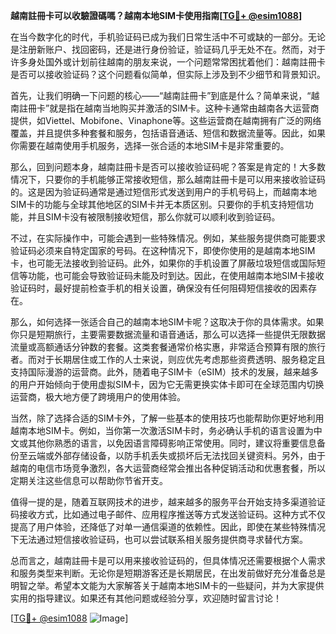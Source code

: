 **越南註冊卡可以收驗證碼嗎？越南本地SIM卡使用指南[[TG💪+ @esim1088](https://t.me/s/esim1088)]**

在当今数字化的时代，手机验证码已成为我们日常生活中不可或缺的一部分。无论是注册新账户、找回密码，还是进行身份验证，验证码几乎无处不在。然而，对于许多身处国外或计划前往越南的朋友来说，一个问题常常困扰着他们：越南註冊卡是否可以接收验证码？这个问题看似简单，但实际上涉及到不少细节和背景知识。

首先，让我们明确一下问题的核心——“越南註冊卡”到底是什么？简单来说，“越南註冊卡”就是指在越南当地购买并激活的SIM卡。这种卡通常由越南各大运营商提供，如Viettel、Mobifone、Vinaphone等。这些运营商在越南拥有广泛的网络覆盖，并且提供多种套餐和服务，包括语音通话、短信和数据流量等。因此，如果你需要在越南使用手机服务，选择一张合适的本地SIM卡是非常重要的。

那么，回到问题本身，越南註冊卡是否可以接收验证码呢？答案是肯定的！大多数情况下，只要你的手机能够正常接收短信，那么越南註冊卡是可以用来接收验证码的。这是因为验证码通常是通过短信形式发送到用户的手机号码上，而越南本地SIM卡的功能与全球其他地区的SIM卡并无本质区别。只要你的手机支持短信功能，并且SIM卡没有被限制接收短信，那么你就可以顺利收到验证码。

不过，在实际操作中，可能会遇到一些特殊情况。例如，某些服务提供商可能要求验证码必须来自特定国家的号码。在这种情况下，即使你使用的是越南本地SIM卡，也可能无法接收到验证码。此外，如果你的手机设置了屏蔽垃圾短信或国际短信等功能，也可能会导致验证码未能及时到达。因此，在使用越南本地SIM卡接收验证码时，最好提前检查手机的相关设置，确保没有任何阻碍短信接收的因素存在。

那么，如何选择一张适合自己的越南本地SIM卡呢？这取决于你的具体需求。如果你只是短期旅行，主要需要数据流量和语音通话，那么可以选择一些提供无限数据流量或高额通话分钟数的套餐。这类套餐通常价格实惠，非常适合预算有限的旅行者。而对于长期居住或工作的人士来说，则应优先考虑那些资费透明、服务稳定且支持国际漫游的运营商。此外，随着电子SIM卡（eSIM）技术的发展，越来越多的用户开始倾向于使用虚拟SIM卡，因为它无需更换实体卡即可在全球范围内切换运营商，极大地方便了跨境用户的使用体验。

当然，除了选择合适的SIM卡外，了解一些基本的使用技巧也能帮助你更好地利用越南本地SIM卡。例如，当你第一次激活SIM卡时，务必确认手机的语言设置为中文或其他你熟悉的语言，以免因语言障碍影响正常使用。同时，建议将重要信息备份至云端或外部存储设备，以防手机丢失或损坏后无法找回关键资料。另外，由于越南的电信市场竞争激烈，各大运营商经常会推出各种促销活动和优惠套餐，所以定期关注这些信息可以帮助你节省开支。

值得一提的是，随着互联网技术的进步，越来越多的服务平台开始支持多渠道验证码接收方式，比如通过电子邮件、应用程序推送等方式发送验证码。这种方式不仅提高了用户体验，还降低了对单一通信渠道的依赖性。因此，即使在某些特殊情况下无法通过短信接收验证码，也可以尝试联系相关服务提供商寻求替代方案。

总而言之，越南註冊卡是可以用来接收验证码的，但具体情况还需要根据个人需求和服务类型来判断。无论你是短期游客还是长期居民，在出发前做好充分准备总是明智之举。希望本文能为大家解答关于越南本地SIM卡的一些疑问，并为大家提供实用的指导建议。如果还有其他问题或经验分享，欢迎随时留言讨论！

[[TG💪+ @esim1088](https://t.me/s/esim1088) ![Image](https://i.postimg.cc/4NQfJmqS/Snipaste-2025-05-13-00-14-12.png)]